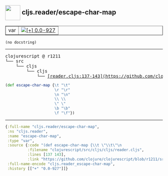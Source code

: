 ## <img width="48px" valign="middle" src="http://i.imgur.com/Hi20huC.png"> cljs.reader/escape-char-map

 <table border="1">
<tr>
<td>var</td>
<td><a href="https://github.com/cljsinfo/api-refs/tree/0.0-927"><img valign="middle" alt="[+] 0.0-927" src="https://img.shields.io/badge/+-0.0--927-lightgrey.svg"></a> </td>
</tr>
</table>

 <samp>
</samp>

```
(no docstring)
```

---

 <pre>
clojurescript @ r1211
└── src
    └── cljs
        └── cljs
            └── <ins>[reader.cljs:137-143](https://github.com/clojure/clojurescript/blob/r1211/src/cljs/cljs/reader.cljs#L137-L143)</ins>
</pre>

```clj
(def escape-char-map {\t "\t"
                      \r "\r"
                      \n "\n"
                      \\ \\
                      \" \"
                      \b "\b"
                      \f "\f"})
```


---

```clj
{:full-name "cljs.reader/escape-char-map",
 :ns "cljs.reader",
 :name "escape-char-map",
 :type "var",
 :source {:code "(def escape-char-map {\\t \"\\t\"\n                      \\r \"\\r\"\n                      \\n \"\\n\"\n                      \\\\ \\\\\n                      \\\" \\\"\n                      \\b \"\\b\"\n                      \\f \"\\f\"})",
          :filename "clojurescript/src/cljs/cljs/reader.cljs",
          :lines [137 143],
          :link "https://github.com/clojure/clojurescript/blob/r1211/src/cljs/cljs/reader.cljs#L137-L143"},
 :full-name-encode "cljs.reader_escape-char-map",
 :history [["+" "0.0-927"]]}

```
